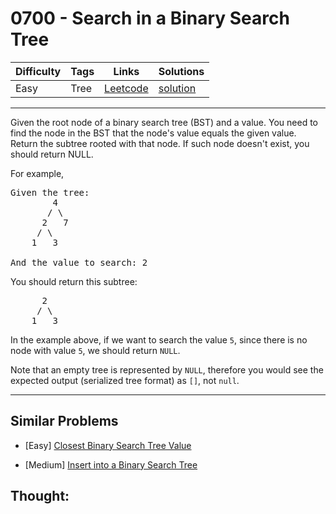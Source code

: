 # 0700 - Search in a Binary Search Tree

Difficulty  | Tags | Links | Solutions
----------- | ---- | ----- | -----
Easy | Tree | [Leetcode](https://leetcode.com/problems/search-in-a-binary-search-tree) | [solution](https://leetcode.com/problems/search-in-a-binary-search-tree/solution/)


-----------

<p>Given the root node of a binary search tree (BST) and a value. You need to find the node in the BST that the node&#39;s value equals the given value. Return the subtree rooted with that node. If such node doesn&#39;t exist, you should return NULL.</p>

<p>For example,&nbsp;</p>

<pre>
Given the tree:
        4
       / \
      2   7
     / \
    1   3

And the value to search: 2
</pre>

<p>You should return this subtree:</p>

<pre>
      2     
     / \   
    1   3
</pre>

<p>In the example above, if we want to search the value <code>5</code>, since there is no node with value <code>5</code>, we should return <code>NULL</code>.</p>

<p>Note that an empty tree is represented by <code>NULL</code>, therefore you would see the expected output (serialized tree format) as&nbsp;<code>[]</code>, not <code>null</code>.</p>


-----------


## Similar Problems

- [Easy] [Closest Binary Search Tree Value](closest-binary-search-tree-value)

- [Medium] [Insert into a Binary Search Tree](insert-into-a-binary-search-tree)




## Thought:

